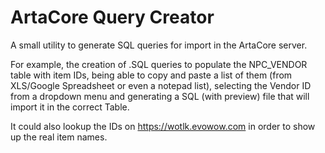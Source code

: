# ArtaCore Query Creator
A small utility to generate SQL queries for import in the ArtaCore server.

For example, the creation of .SQL queries to populate the NPC_VENDOR table with item IDs, being able to copy and paste a list of them (from XLS/Google Spreadsheet or even a notepad list), selecting the Vendor ID from a dropdown menu and generating a SQL (with preview) file that will import it in the correct Table.

It could also lookup the IDs on https://wotlk.evowow.com in order to show up the real item names.
